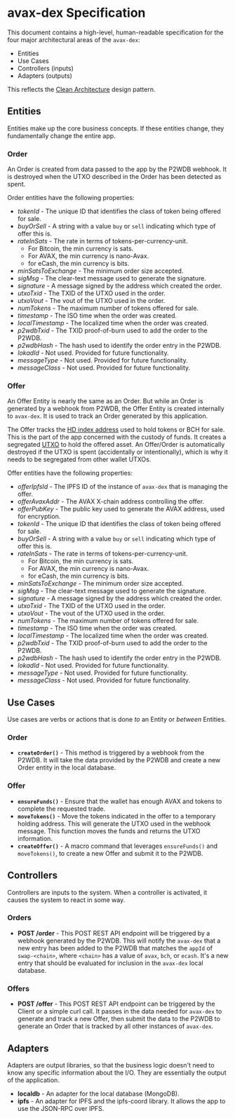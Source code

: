 # avax-dex Specification

This document contains a high-level, human-readable specification for the four major architectural areas of the `avax-dex`:

- Entities
- Use Cases
- Controllers (inputs)
- Adapters (outputs)

This reflects the [Clean Architecture](https://troutsblog.com/blog/clean-architecture) design pattern.

## Entities

Entities make up the core business concepts. If these entities change, they fundamentally change the entire app.

### Order

An Order is created from data passed to the app by the P2WDB webhook.
It is destroyed when the UTXO described in the Order has been detected as spent.

Order entities have the following properties:

- _tokenId_ - The unique ID that identifies the class of token being offered for sale.
- _buyOrSell_ - A string with a value `buy` or `sell` indicating which type of offer this is.
- _rateInSats_ - The rate in terms of tokens-per-currency-unit.
  - For Bitcoin, the min currency is sats.
  - For AVAX, the min currency is nano-Avax.
  - for eCash, the min currency is bits.
- _minSatsToExchange_ - The minimum order size accepted.
- _sigMsg_ - The clear-text message used to generate the signature.
- _signature_ - A message signed by the address which created the order.
- _utxoTxid_ - The TXID of the UTXO used in the order.
- _utxoVout_ - The vout of the UTXO used in the order.
- _numTokens_ - The maximum number of tokens offered for sale.
- _timestamp_ - The ISO time when the order was created.
- _localTimestamp_ - The localized time when the order was created.
- _p2wdbTxid_ - The TXID proof-of-burn used to add the order to the P2WDB.
- _p2wdbHash_ - The hash used to identify the order entry in the P2WDB.
- _lokadId_ - Not used. Provided for future functionality.
- _messageType_ - Not used. Provided for future functionality.
- _messageClass_ - Not used. Provided for future functionality.

### Offer

An Offer Entity is nearly the same as an Order. But while an Order is generated
by a webhook from P2WDB, the Offer Entity is created internally to `avax-dex`. It is used
to track an Order generated by this application.

The Offer tracks the [HD index address](https://github.com/bitcoinbook/bitcoinbook/blob/develop/ch05.asciidoc#hd-wallets-bip-32bip-44) used to hold tokens or BCH for sale. This is the part of the app concerned with the custody of funds. It creates a segregated [UTXO](https://github.com/bitcoinbook/bitcoinbook/blob/develop/ch06.asciidoc#transaction-outputs-and-inputs) to hold the offered asset. An Offer/Order is automatically destroyed if the UTXO is spent (accidentally or intentionally), which is why it needs to be segregated from other wallet UTXOs.

Offer entities have the following properties:

- _offerIpfsId_ - The IPFS ID of the instance of `avax-dex` that is managing the offer.
- _offerAvaxAddr_ - The AVAX X-chain address controlling the offer.
- _offerPubKey_ - The public key used to generate the AVAX address, used for encryption.
- _tokenId_ - The unique ID that identifies the class of token being offered for sale.
- _buyOrSell_ - A string with a value `buy` or `sell` indicating which type of offer this is.
- _rateInSats_ - The rate in terms of tokens-per-currency-unit.
  - For Bitcoin, the min currency is sats.
  - For AVAX, the min currency is nano-Avax.
  - for eCash, the min currency is bits.
- _minSatsToExchange_ - The minimum order size accepted.
- _sigMsg_ - The clear-text message used to generate the signature.
- _signature_ - A message signed by the address which created the order.
- _utxoTxid_ - The TXID of the UTXO used in the order.
- _utxoVout_ - The vout of the UTXO used in the order.
- _numTokens_ - The maximum number of tokens offered for sale.
- _timestamp_ - The ISO time when the order was created.
- _localTimestamp_ - The localized time when the order was created.
- _p2wdbTxid_ - The TXID proof-of-burn used to add the order to the P2WDB.
- _p2wdbHash_ - The hash used to identify the order entry in the P2WDB.
- _lokadId_ - Not used. Provided for future functionality.
- _messageType_ - Not used. Provided for future functionality.
- _messageClass_ - Not used. Provided for future functionality.

## Use Cases

Use cases are verbs or actions that is done _to_ an Entity or _between_ Entities.

### Order

- **`createOrder()`** - This method is triggered by a webhook from the P2WDB. It will take the data provided by the P2WDB and create a new Order entity in the local database.

### Offer

- **`ensureFunds()`** - Ensure that the wallet has enough AVAX and tokens to complete the requested trade.
- **`moveTokens()`** - Move the tokens indicated in the offer to a temporary holding address. This will generate the UTXO used in the webhook message. This function moves the funds and returns the UTXO information.
- **`createOffer()`** - A macro command that leverages `ensureFunds()` and `moveTokens()`, to create a new Offer and submit it to the P2WDB.

## Controllers

Controllers are inputs to the system. When a controller is activated, it causes the system to react in some way.

### Orders

- **POST /order** - This POST REST API endpoint will be triggered by a webhook generated by the P2WDB. This will notify the `avax-dex` that a new entry has been added to the P2WDB that matches the `appId` of `swap-<chain>`, where `<chain>` has a value of `avax`, `bch`, or `ecash`. It's a new entry that should be evaluated for inclusion in the `avax-dex` local database.

### Offers

- **POST /offer** - This POST REST API endpoint can be triggered by the Client or a simple curl call. It passes in the data needed for `avax-dex` to generate and track a new Offer, then submit the data to the P2WDB to generate an Order that is tracked by all other instances of `avax-dex`.

## Adapters

Adapters are output libraries, so that the business logic doesn't need to know any specific information about the I/O. They are essentially the output of the application.

- **localdb** - An adapter for the local database (MongoDB).
- **ipfs** - An adapter for IPFS and the ipfs-coord library. It allows the app to use the JSON-RPC over IPFS.
